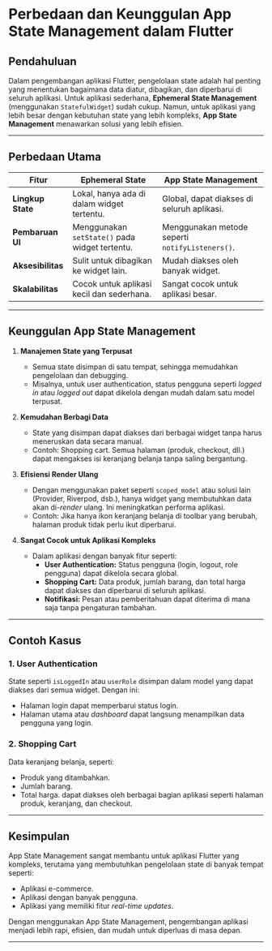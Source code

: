 # Perbedaan dan Keunggulan App State Management dalam Flutter

## Pendahuluan

Dalam pengembangan aplikasi Flutter, pengelolaan state adalah hal penting yang menentukan bagaimana data diatur, dibagikan, dan diperbarui di seluruh aplikasi. Untuk aplikasi sederhana, **Ephemeral State Management** (menggunakan `StatefulWidget`) sudah cukup. Namun, untuk aplikasi yang lebih besar dengan kebutuhan state yang lebih kompleks, **App State Management** menawarkan solusi yang lebih efisien.

---

## Perbedaan Utama

| **Fitur**                | **Ephemeral State**                                | **App State Management**                        |
|--------------------------|----------------------------------------------------|-------------------------------------------------|
| **Lingkup State**        | Lokal, hanya ada di dalam widget tertentu.         | Global, dapat diakses di seluruh aplikasi.      |
| **Pembaruan UI**         | Menggunakan `setState()` pada widget tertentu.     | Menggunakan metode seperti `notifyListeners()`. |
| **Aksesibilitas**        | Sulit untuk dibagikan ke widget lain.              | Mudah diakses oleh banyak widget.               |
| **Skalabilitas**         | Cocok untuk aplikasi kecil dan sederhana.          | Sangat cocok untuk aplikasi besar.              |

---

## Keunggulan App State Management

1. **Manajemen State yang Terpusat**
   - Semua state disimpan di satu tempat, sehingga memudahkan pengelolaan dan debugging.
   - Misalnya, untuk user authentication, status pengguna seperti *logged in* atau *logged out* dapat dikelola dengan mudah dalam satu model terpusat.

2. **Kemudahan Berbagi Data**
   - State yang disimpan dapat diakses dari berbagai widget tanpa harus meneruskan data secara manual.
   - Contoh: Shopping cart. Semua halaman (produk, checkout, dll.) dapat mengakses isi keranjang belanja tanpa saling bergantung.

3. **Efisiensi Render Ulang**
   - Dengan menggunakan paket seperti `scoped_model` atau solusi lain (Provider, Riverpod, dsb.), hanya widget yang membutuhkan data akan di-*render* ulang. Ini meningkatkan performa aplikasi.
   - Contoh: Jika hanya ikon keranjang belanja di toolbar yang berubah, halaman produk tidak perlu ikut diperbarui.

4. **Sangat Cocok untuk Aplikasi Kompleks**
   - Dalam aplikasi dengan banyak fitur seperti:
     - **User Authentication:** Status pengguna (login, logout, role pengguna) dapat dikelola secara global.
     - **Shopping Cart:** Data produk, jumlah barang, dan total harga dapat diakses dan diperbarui di seluruh aplikasi.
     - **Notifikasi:** Pesan atau pemberitahuan dapat diterima di mana saja tanpa pengaturan tambahan.

---

## Contoh Kasus

### **1. User Authentication**
State seperti `isLoggedIn` atau `userRole` disimpan dalam model yang dapat diakses dari semua widget. Dengan ini:
- Halaman login dapat memperbarui status login.
- Halaman utama atau *dashboard* dapat langsung menampilkan data pengguna yang login.

### **2. Shopping Cart**
Data keranjang belanja, seperti:
- Produk yang ditambahkan.
- Jumlah barang.
- Total harga.
dapat diakses oleh berbagai bagian aplikasi seperti halaman produk, keranjang, dan checkout.

---

## Kesimpulan

App State Management sangat membantu untuk aplikasi Flutter yang kompleks, terutama yang membutuhkan pengelolaan state di banyak tempat seperti:
- Aplikasi e-commerce.
- Aplikasi dengan banyak pengguna.
- Aplikasi yang memiliki fitur *real-time updates*.

Dengan menggunakan App State Management, pengembangan aplikasi menjadi lebih rapi, efisien, dan mudah untuk diperluas di masa depan. 

---
